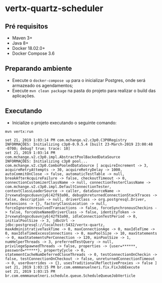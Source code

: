 # vertx-quartz-scheduler

## Pré requisitos

- Maven 3+
- Java 8+
- Docker 18.02.0+ 
- Docker Compose 3.6 

## Preparando ambiente

- Execute o `docker-compose up` para o inicializar Postgres, onde será armazeado os agendamentos;
- Execute `mvn clean package` na pasta do projeto para realizar o build das aplicações.

## Executando 

- Inicialize o projeto executando o seguinte comando:  
````
mvn vertx:run
````

````
set 21, 2019 1:03:14 PM com.mchange.v2.c3p0.C3P0Registry 
INFORMAÇÕES: Initializing c3p0-0.9.5.4 [built 23-March-2019 23:00:48 -0700; debug? true; trace: 10]
set 21, 2019 1:03:14 PM com.mchange.v2.c3p0.impl.AbstractPoolBackedDataSource 
INFORMAÇÕES: Initializing c3p0 pool... com.mchange.v2.c3p0.ComboPooledDataSource [ acquireIncrement -> 3, acquireRetryAttempts -> 30, acquireRetryDelay -> 1000, autoCommitOnClose -> false, automaticTestTable -> null, breakAfterAcquireFailure -> false, checkoutTimeout -> 0, connectionCustomizerClassName -> null, connectionTesterClassName -> com.mchange.v2.c3p0.impl.DefaultConnectionTester, contextClassLoaderSource -> caller, dataSourceName -> 2rvxwna5ngocduavnjy6|42f93a98, debugUnreturnedConnectionStackTraces -> false, description -> null, driverClass -> org.postgresql.Driver, extensions -> {}, factoryClassLocation -> null, forceIgnoreUnresolvedTransactions -> false, forceSynchronousCheckins -> false, forceUseNamedDriverClass -> false, identityToken -> 2rvxwna5ngocduavnjy6|42f93a98, idleConnectionTestPeriod -> 0, initialPoolSize -> 3, jdbcUrl -> jdbc:postgresql://localhost:5432/vertx-quartz, maxAdministrativeTaskTime -> 0, maxConnectionAge -> 0, maxIdleTime -> 0, maxIdleTimeExcessConnections -> 0, maxPoolSize -> 10, maxStatements -> 0, maxStatementsPerConnection -> 120, minPoolSize -> 1, numHelperThreads -> 3, preferredTestQuery -> null, privilegeSpawnedThreads -> false, properties -> {user=******, password=******}, propertyCycle -> 0, statementCacheNumDeferredCloseThreads -> 0, testConnectionOnCheckin -> false, testConnectionOnCheckout -> false, unreturnedConnectionTimeout -> 0, userOverrides -> {}, usesTraditionalReflectiveProxies -> false ]
set 21, 2019 1:03:15 PM br.com.emmmanuelneri.fix.FixJobExecute
set 21, 2019 1:03:15 PM br.com.emmmanuelneri.schedule.queue.ScheduleQueueJobVerticle

````
